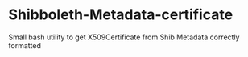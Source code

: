 # Shibboleth-Metadata-certificate
Small bash utility to get X509Certificate from Shib Metadata correctly formatted
